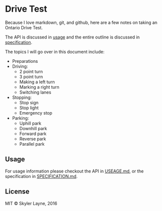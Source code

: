 # Drive Test

Because I love markdown, git, and github, here are a few notes on taking an Ontario Drive Test.

The API is discussed in [usage](./USAGE.md) and the entire outline is discussed
in [specification](./SPECIFICATION.md).

The topics I will go over in this document include:
  - Preparations
  - Driving:
    - 2 point turn
    - 3 point turn
    - Making a left turn
    - Marking a right turn
    - Switching lanes
  - Stopping:
    - Stop sign
    - Stop light
    - Emergency stop
  - Parking:
    - Uphill park
    - Downhill park
    - Forward park
    - Reverse park
    - Parallel park

## Usage

For usage information please checkout the API in [USEAGE.md](USEAGE.md), or the
specification in [SPECIFICATION.md](SPECIFICATION.md).

## License

MIT © Skyler Layne, 2016
